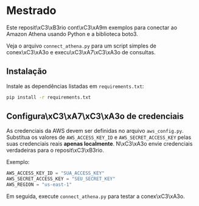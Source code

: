 # Mestrado

Este reposit\xC3\xB3rio cont\xC3\xA9m exemplos para conectar ao Amazon Athena usando Python e a biblioteca boto3.

Veja o arquivo `connect_athena.py` para um script simples de conex\xC3\xA3o e execu\xC3\xA7\xC3\xA3o de consultas.

## Instalação

Instale as dependências listadas em `requirements.txt`:

```bash
pip install -r requirements.txt
```

## Configura\xC3\xA7\xC3\xA3o de credenciais

As credenciais da AWS devem ser definidas no arquivo `aws_config.py`. Substitua os
valores de `AWS_ACCESS_KEY_ID` e `AWS_SECRET_ACCESS_KEY` pelas suas credenciais
reais **apenas localmente**. N\xC3\xA3o envie credenciais verdadeiras para o
reposit\xC3\xB3rio.

Exemplo:

```python
AWS_ACCESS_KEY_ID = "SUA_ACCESS_KEY"
AWS_SECRET_ACCESS_KEY = "SEU_SECRET_KEY"
AWS_REGION = "us-east-1"
```

Em seguida, execute `connect_athena.py` para testar a conex\xC3\xA3o.
